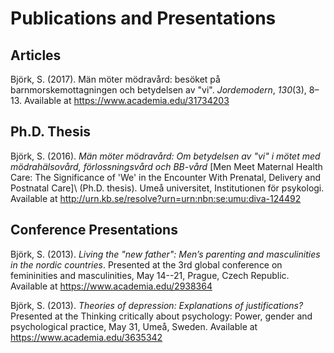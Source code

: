 # Publications and Presentations

## Articles

Björk, S. (2017). Män möter mödravård: besöket på barnmorskemottagningen och betydelsen av "vi". *Jordemodern*, *130*(3), 8–13. Available at <https://www.academia.edu/31734203>

## Ph.D. Thesis

Björk, S. (2016). *Män möter mödravård: Om betydelsen av "vi" i mötet med mödrahälsovård, förlossningsvård och BB-vård* [Men Meet Maternal Health Care: The Significance of 'We' in the Encounter With Prenatal, Delivery and Postnatal Care]\ (Ph.D. thesis). Umeå universitet, Institutionen för psykologi. Available at <http://urn.kb.se/resolve?urn=urn:nbn:se:umu:diva-124492>

## Conference Presentations

Björk, S. (2013). *Living the "new father": Men’s parenting and masculinities in the nordic countries*. Presented at the 3rd global conference on femininities and masculinities, May 14--21, Prague, Czech Republic. Available at <https://www.academia.edu/2938364>

Björk, S. (2013). *Theories of depression: Explanations of justifications?* Presented at the Thinking critically about psychology: Power, gender and psychological practice, May 31, Umeå, Sweden. Available at <https://www.academia.edu/3635342>
